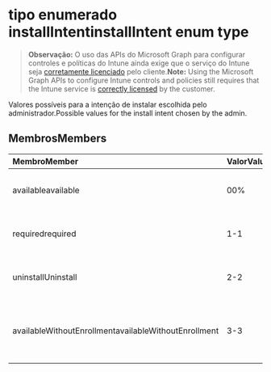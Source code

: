 # <a name="installintent-enum-type"></a><span data-ttu-id="b4615-101">tipo enumerado installIntent</span><span class="sxs-lookup"><span data-stu-id="b4615-101">installIntent enum type</span></span>

> <span data-ttu-id="b4615-102">**Observação:** O uso das APIs do Microsoft Graph para configurar controles e políticas do Intune ainda exige que o serviço do Intune seja [corretamente licenciado](https://go.microsoft.com/fwlink/?linkid=839381) pelo cliente.</span><span class="sxs-lookup"><span data-stu-id="b4615-102">**Note:** Using the Microsoft Graph APIs to configure Intune controls and policies still requires that the Intune service is [correctly licensed](https://go.microsoft.com/fwlink/?linkid=839381) by the customer.</span></span>

<span data-ttu-id="b4615-103">Valores possíveis para a intenção de instalar escolhida pelo administrador.</span><span class="sxs-lookup"><span data-stu-id="b4615-103">Possible values for the install intent chosen by the admin.</span></span>
## <a name="members"></a><span data-ttu-id="b4615-104">Membros</span><span class="sxs-lookup"><span data-stu-id="b4615-104">Members</span></span>
|<span data-ttu-id="b4615-105">Membro</span><span class="sxs-lookup"><span data-stu-id="b4615-105">Member</span></span>|<span data-ttu-id="b4615-106">Valor</span><span class="sxs-lookup"><span data-stu-id="b4615-106">Value</span></span>|<span data-ttu-id="b4615-107">Descrição</span><span class="sxs-lookup"><span data-stu-id="b4615-107">Description</span></span>|
|:---|:---|:---|
|<span data-ttu-id="b4615-108">available</span><span class="sxs-lookup"><span data-stu-id="b4615-108">available</span></span>|<span data-ttu-id="b4615-109">0</span><span class="sxs-lookup"><span data-stu-id="b4615-109">0%</span></span>|<span data-ttu-id="b4615-110">Intenção de instalação disponível.</span><span class="sxs-lookup"><span data-stu-id="b4615-110">Available install intent.</span></span>|
|<span data-ttu-id="b4615-111">required</span><span class="sxs-lookup"><span data-stu-id="b4615-111">required</span></span>|<span data-ttu-id="b4615-112">1</span><span class="sxs-lookup"><span data-stu-id="b4615-112">-1</span></span>|<span data-ttu-id="b4615-113">Intenção de instalação obrigatória.</span><span class="sxs-lookup"><span data-stu-id="b4615-113">Required install intent.</span></span>|
|<span data-ttu-id="b4615-114">uninstall</span><span class="sxs-lookup"><span data-stu-id="b4615-114">Uninstall</span></span>|<span data-ttu-id="b4615-115">2</span><span class="sxs-lookup"><span data-stu-id="b4615-115">-2</span></span>|<span data-ttu-id="b4615-116">Desinstalar a intenção de instalação.</span><span class="sxs-lookup"><span data-stu-id="b4615-116">Uninstall install intent.</span></span>|
|<span data-ttu-id="b4615-117">availableWithoutEnrollment</span><span class="sxs-lookup"><span data-stu-id="b4615-117">availableWithoutEnrollment</span></span>|<span data-ttu-id="b4615-118">3</span><span class="sxs-lookup"><span data-stu-id="b4615-118">-3</span></span>|<span data-ttu-id="b4615-119">Disponível sem inscrição de intenção de instalação.</span><span class="sxs-lookup"><span data-stu-id="b4615-119">Available without enrollment install intent.</span></span>|








